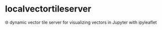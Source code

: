 # localvectortileserver
🌐 dynamic vector tile server for visualizing vectors in Jupyter with ipyleaflet
